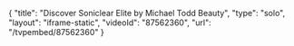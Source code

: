 {
    "title": "Discover Soniclear Elite by Michael Todd Beauty",
    "type": "solo",
    "layout": "iframe-static",
    "videoId": "87562360",
    "url": "\/tvpembed\/87562360"
}